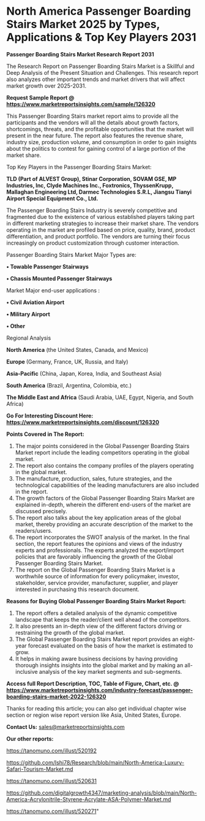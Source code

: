 # North America Passenger Boarding Stairs Market 2025 by Types, Applications & Top Key Players 2031

<strong>Passenger Boarding Stairs Market Research Report 2031</strong>

The Research Report on Passenger Boarding Stairs Market is a Skillful and Deep Analysis of the Present Situation and Challenges. This research report also analyzes other important trends and market drivers that will affect market growth over 2025-2031.

<strong>Request Sample Report @ <a href=https://www.marketreportsinsights.com/sample/126320>https://www.marketreportsinsights.com/sample/126320</a></strong>

This Passenger Boarding Stairs market report aims to provide all the participants and the vendors will all the details about growth factors, shortcomings, threats, and the profitable opportunities that the market will present in the near future. The report also features the revenue share, industry size, production volume, and consumption in order to gain insights about the politics to contest for gaining control of a large portion of the market share.

Top Key Players in the Passenger Boarding Stairs Market:

<strong>TLD (Part of ALVEST Group), Stinar Corporation, SOVAM GSE, MP Industries, Inc, Clyde Machines Inc., Foxtronics, ThyssenKrupp, Mallaghan Engineering Ltd, Darmec Technologies S.R.L, Jiangsu Tianyi Airport Special Equipment Co., Ltd.</strong>

The Passenger Boarding Stairs Industry is severely competitive and fragmented due to the existence of various established players taking part in different marketing strategies to increase their market share. The vendors operating in the market are profiled based on price, quality, brand, product differentiation, and product portfolio. The vendors are turning their focus increasingly on product customization through customer interaction.

Passenger Boarding Stairs Market Major Types are:

<strong>• Towable Passenger Stairways

• Chassis Mounted Passenger Stairways</strong>

Market Major end-user applications :

<strong>• Civil Aviation Airport

• Military Airport

• Other</strong>

Regional Analysis

</u><strong><b>North America</b></strong> (the United States, Canada, and Mexico)

<strong><b>Europe </b></strong>(Germany, France, UK, Russia, and Italy)

<strong><b>Asia-Pacific</b></strong> (China, Japan, Korea, India, and Southeast Asia)

<strong><b>South America</b></strong> (Brazil, Argentina, Colombia, etc.)

<strong><b>The Middle East and Africa</b></strong> (Saudi Arabia, UAE, Egypt, Nigeria, and South Africa)

<strong>Go For Interesting Discount Here: <a href=https://www.marketreportsinsights.com/discount/126320>https://www.marketreportsinsights.com/discount/126320</a></strong>

<strong>Points Covered in The Report:</strong>
<ol>
  <li>The major points considered in the Global Passenger Boarding Stairs Market report include the leading competitors operating in the global market.</li>
  <li>The report also contains the company profiles of the players operating in the global market.</li>
  <li>The manufacture, production, sales, future strategies, and the technological capabilities of the leading manufacturers are also included in the report.</li>
  <li>The growth factors of the Global Passenger Boarding Stairs Market are explained in-depth, wherein the different end-users of the market are discussed precisely.</li>
  <li>The report also talks about the key application areas of the global market, thereby providing an accurate description of the market to the readers/users.</li>
  <li>The report incorporates the SWOT analysis of the market. In the final section, the report features the opinions and views of the industry experts and professionals. The experts analyzed the export/import policies that are favorably influencing the growth of the Global Passenger Boarding Stairs Market.</li>
  <li>The report on the Global Passenger Boarding Stairs Market is a worthwhile source of information for every policymaker, investor, stakeholder, service provider, manufacturer, supplier, and player interested in purchasing this research document.</li>
</ol>
<strong>Reasons for Buying Global Passenger Boarding Stairs Market Report:</strong>

<ol>
  <li>The report offers a detailed analysis of the dynamic competitive landscape that keeps the reader/client well ahead of the competitors.</li>
  <li>It also presents an in-depth view of the different factors driving or restraining the growth of the global market.</li>
  <li>The Global Passenger Boarding Stairs Market report provides an eight-year forecast evaluated on the basis of how the market is estimated to grow.</li>
  <li>It helps in making aware business decisions by having providing thorough insights insights into the global market and by making an all-inclusive analysis of the key market segments and sub-segments.</li>
</ol>
<strong>Access full Report Description, TOC, Table of Figure, Chart, etc. @ <a href=https://www.marketreportsinsights.com/industry-forecast/passenger-boarding-stairs-market-2022-126320>https://www.marketreportsinsights.com/industry-forecast/passenger-boarding-stairs-market-2022-126320</a></strong>


Thanks for reading this article; you can also get individual chapter wise section or region wise report version like Asia, United States, Europe.

<strong>Contact Us:</strong>
sales@marketreportsinsights.com

<strong>Our other reports:</strong>

<a href=https://tanomuno.com/illust/520192>https://tanomuno.com/illust/520192</a>

<a href=https://github.com/Ishi78/Research/blob/main/North-America-Luxury-Safari-Tourism-Market.md>https://github.com/Ishi78/Research/blob/main/North-America-Luxury-Safari-Tourism-Market.md</a>

<a href=https://tanomuno.com/illust/520631>https://tanomuno.com/illust/520631</a>

<a href=https://github.com/digitalgrowth4347/marketing-analysis/blob/main/North-America-Acrylonitrile-Styrene-Acrylate-ASA-Polymer-Market.md>https://github.com/digitalgrowth4347/marketing-analysis/blob/main/North-America-Acrylonitrile-Styrene-Acrylate-ASA-Polymer-Market.md</a>

<a href=https://tanomuno.com/illust/520271>https://tanomuno.com/illust/520271</a>"
